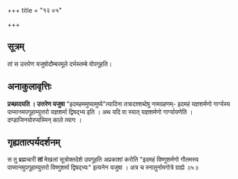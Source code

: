 +++
title = "१२ ०५"

+++
## सूत्रम्
तां स उत्तरेण यजुषोदौम्बरमूले दर्भस्तम्बे वोपगूहति।

## अनाकुलावृत्तिः
**प्रच्छादयति ।
उत्तरेण यजुषा** "इदमहममुष्यामुष्ये"त्यादिना तत्रादश्शब्देषु नामग्रहणम्- इदमहं यज्ञशर्मणो गार्ग्यस्य पाप्मानमपगूहाम्युत्तरो यज्ञशर्मा द्विषद्भ्य इति ।
अथ यदि वा स्यात् यज्ञशर्मणो गार्ग्यायणेति ।
दण्डाजिनयोरप्यस्मिन् काले त्यागः ।

## गृह्यतात्पर्यदर्शनम्
स तु ब्रह्मचारी **तां** मेखलां सूत्रोक्तदेशे उपगूहति अप्रकाशां करोति "इदमहं विष्णुशर्मणो गौतमस्य पाप्मानमुपगूहाम्युत्तरो विष्णुशर्मा द्विषद्भ्यः" इत्यनेन यजुषा ।
अत्र च स्नातुर्नामगोत्रे ग्राह्ये ॥५॥
